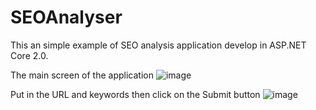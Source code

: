 # SEOAnalyser

This an simple example of SEO analysis application develop in ASP.NET Core 2.0.

The main screen of the application
![image](https://user-images.githubusercontent.com/20336107/39027100-f0a3f18c-4482-11e8-8901-2833db5a5401.png)

Put in the URL and keywords then click on the Submit button
![image](https://user-images.githubusercontent.com/20336107/39027191-5e4d2a32-4483-11e8-91e4-cb901c59c11a.png)
